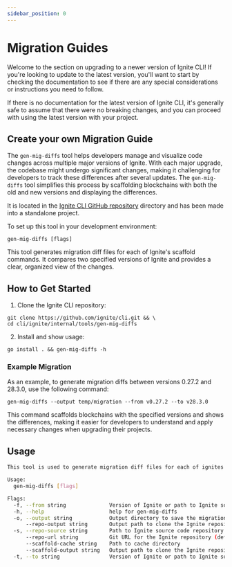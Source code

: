 ```yaml
---
sidebar_position: 0
---
```


# Migration Guides

Welcome to the section on upgrading to a newer version of Ignite CLI! If you're
looking to update to the latest version, you'll want to start by checking the
documentation to see if there are any special considerations or instructions you
need to follow.

If there is no documentation for the latest version of Ignite CLI, it's
generally safe to assume that there were no breaking changes, and you can
proceed with using the latest version with your project.

## Create your own Migration Guide

The `gen-mig-diffs` tool helps developers manage and visualize code changes across multiple major versions of Ignite. With each major upgrade, the codebase might undergo significant changes, making it challenging for developers to track these differences after several updates. The `gen-mig-diffs` tool simplifies this process by scaffolding blockchains with both the old and new versions and displaying the differences.

It is located in the [Ignite CLI GitHub repository](https://github.com/ignite/cli/tree/main/ignite/internal/tools/gen-mig-diffs)
directory and has been made into a standalone project.

To set up this tool in your development environment:

```shell
gen-mig-diffs [flags]
```

This tool generates migration diff files for each of Ignite's scaffold commands. It compares two specified versions of Ignite and provides a clear, organized view of the changes.

## How to Get Started

1. Clone the Ignite CLI repository:

```shell
git clone https://github.com/ignite/cli.git && \
cd cli/ignite/internal/tools/gen-mig-diffs
```

2. Install and show usage:

```shell
go install . && gen-mig-diffs -h
```

### Example Migration

As an example, to generate migration diffs between versions 0.27.2 and 28.3.0, use the following command:

```shell
gen-mig-diffs --output temp/migration --from v0.27.2 --to v28.3.0
```

This command scaffolds blockchains with the specified versions and shows the differences, making it easier for developers to understand and apply necessary changes when upgrading their projects.

## Usage

```bash
This tool is used to generate migration diff files for each of ignites scaffold commands

Usage:
  gen-mig-diffs [flags]

Flags:
  -f, --from string              Version of Ignite or path to Ignite source code to generate the diff from
  -h, --help                     help for gen-mig-diffs
  -o, --output string            Output directory to save the migration document (default "docs/docs/06-migration")
      --repo-output string       Output path to clone the Ignite repository
  -s, --repo-source string       Path to Ignite source code repository. Set the source automatically set the cleanup to false
      --repo-url string          Git URL for the Ignite repository (default "https://github.com/ignite/cli.git")
      --scaffold-cache string    Path to cache directory
      --scaffold-output string   Output path to clone the Ignite repository
  -t, --to string                Version of Ignite or path to Ignite source code to generate the diff to
```